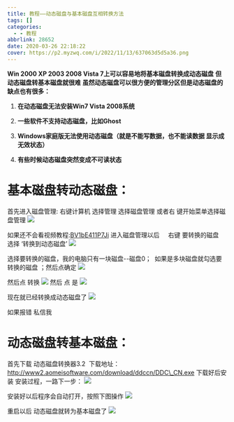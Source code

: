 ```yaml
---
title: 教程——动态磁盘与基本磁盘互相转换方法
tags: []
categories:
  - - 教程
abbrlink: 28652
date: 2020-03-26 22:18:22
cover: https://p2.myzwq.com/i/2022/11/13/637063d5d5a36.png
---
```


**Win 2000 XP 2003 2008 Vista 7上可以容易地将基本磁盘转换成动态磁盘** 
**但动态磁盘转基本磁盘就很难**
 **虽然动态磁盘可以很方便的管理分区但是动态磁盘的缺点也有很多：**

1.  **在动态磁盘无法安装Win7 Vista 2008系统**

2.  **一些软件不支持动态磁盘，比如Ghost**

3.  **Windows家庭版无法使用动态磁盘（就是不能写数据，也不能读数据 显示成无效状态）**

4.  **有些时候动态磁盘突然变成不可读状态**

# 基本磁盘转动态磁盘：

首先进入磁盘管理: 右键计算机 选择管理 选择磁盘管理 或者右 键开始菜单选择磁盘管理 
![](https://p1.hotpe.top/i/2022/05/01/10i1sxx-0.webp) 

如果还不会看视频教程:[BV1bE411P7Ji](//www.bilibili.com/video/BV1bE411P7Ji?from=articleDetail) 
进入磁盘管理以后     右键 要转换的磁盘    选择 ‘转换到动态磁盘’
 ![](https://p1.hotpe.top/i/2022/05/01/10j8txl-0.webp) 

选择要转换的磁盘，我的电脑只有一块磁盘--磁盘0；  如果是多块磁盘就勾选要转换的磁盘 ；然后点确定
 ![](https://p1.hotpe.top/i/2022/05/01/10jvob8-0.webp) 

然后点 转换
 ![](https://p1.hotpe.top/i/2022/05/01/10k126f-0.webp) 
然后 点 是 ![](https://p1.hotpe.top/i/2022/05/01/10kgodm-0.webp) 

现在就已经转换成动态磁盘了
 ![](https://p1.hotpe.top/i/2022/05/01/10kl54h-0.webp) 

如果报错 私信我

# **动态磁盘转基本磁盘：**

首先下载 动态磁盘转换器3.2 
下载地址：http://www2.aomeisoftware.com/download/ddccn/DDC\_CN.exe 
下载好后安装 安装过程，一路下一步：
 ![](https://p1.hotpe.top/i/2022/05/01/10pqg3n-0.png) 

安装好以后程序会自动打开，按照下图操作
 ![](https://p1.hotpe.top/i/2022/05/01/10pymg6-0.png)

 重启以后 动态磁盘就转为基本磁盘了
 ![](https://p1.hotpe.top/i/2022/05/01/10nhoat-0.webp)
